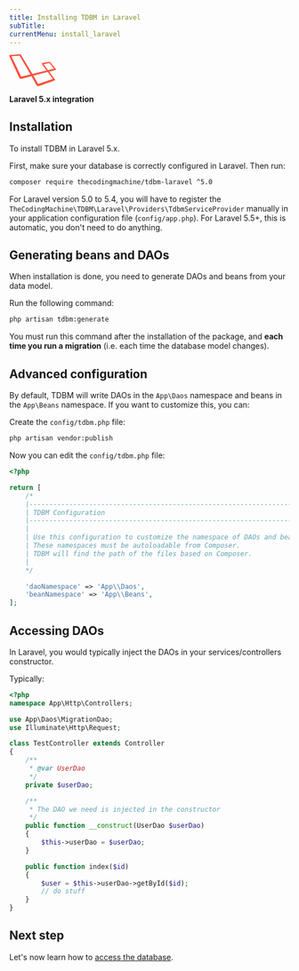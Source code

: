 ```yaml
---
title: Installing TDBM in Laravel
subTitle: 
currentMenu: install_laravel
---
```

<div class="text-center">
<svg xmlns="http://www.w3.org/2000/svg" width="84.1" height="57.6" viewBox="0 0 84.1 57.6"><path fill="#FB503B" d="M83.8 26.9c-.6-.6-8.3-10.3-9.6-11.9-1.4-1.6-2-1.3-2.9-1.2s-10.6 1.8-11.7 1.9c-1.1.2-1.8.6-1.1 1.6.6.9 7 9.9 8.4 12l-25.5 6.1L21.2 1.5c-.8-1.2-1-1.6-2.8-1.5C16.6.1 2.5 1.3 1.5 1.3c-1 .1-2.1.5-1.1 2.9S17.4 41 17.8 42c.4 1 1.6 2.6 4.3 2 2.8-.7 12.4-3.2 17.7-4.6 2.8 5 8.4 15.2 9.5 16.7 1.4 2 2.4 1.6 4.5 1 1.7-.5 26.2-9.3 27.3-9.8 1.1-.5 1.8-.8 1-1.9-.6-.8-7-9.5-10.4-14 2.3-.6 10.6-2.8 11.5-3.1 1-.3 1.2-.8.6-1.4zm-46.3 9.5c-.3.1-14.6 3.5-15.3 3.7-.8.2-.8.1-.8-.2-.2-.3-17-35.1-17.3-35.5-.2-.4-.2-.8 0-.8S17.6 2.4 18 2.4c.5 0 .4.1.6.4 0 0 18.7 32.3 19 32.8.4.5.2.7-.1.8zm40.2 7.5c.2.4.5.6-.3.8-.7.3-24.1 8.2-24.6 8.4-.5.2-.8.3-1.4-.6s-8.2-14-8.2-14L68.1 32c.6-.2.8-.3 1.2.3.4.7 8.2 11.3 8.4 11.6zm1.6-17.6c-.6.1-9.7 2.4-9.7 2.4l-7.5-10.2c-.2-.3-.4-.6.1-.7.5-.1 9-1.6 9.4-1.7.4-.1.7-.2 1.2.5.5.6 6.9 8.8 7.2 9.1.3.3-.1.5-.7.6z"></path></svg>
<p><strong>Laravel 5.x integration</strong></p>
</div>


## Installation

To install TDBM in Laravel 5.x.

First, make sure your database is correctly configured in Laravel. Then run:

```bash
composer require thecodingmachine/tdbm-laravel ^5.0
```

For Laravel version 5.0 to 5.4, you will have to register the `TheCodingMachine\TDBM\Laravel\Providers\TdbmServiceProvider` manually in your application configuration file (`config/app.php`).
For Laravel 5.5+, this is automatic, you don't need to do anything.

## Generating beans and DAOs

When installation is done, you need to generate DAOs and beans from your data model.

Run the following command:

```bash
php artisan tdbm:generate
```

<div class="alert alert-danger">You must run this command after the installation of the package, and <strong>each time you run a migration</strong> (i.e. each time the database model changes).</div>

## Advanced configuration

By default, TDBM will write DAOs in the `App\Daos` namespace and beans in the `App\Beans` namespace.
If you want to customize this, you can:
 
Create the `config/tdbm.php` file:

```bash
php artisan vendor:publish
```
 
Now you can edit the `config/tdbm.php` file:

```php
<?php

return [
    /*
    |--------------------------------------------------------------------------
    | TDBM Configuration
    |--------------------------------------------------------------------------
    |
    | Use this configuration to customize the namespace of DAOs and beans.
    | These namespaces must be autoloadable from Composer.
    | TDBM will find the path of the files based on Composer.
    |
    */

    'daoNamespace' => 'App\\Daos',
    'beanNamespace' => 'App\\Beans',
];
```

Accessing DAOs
--------------

In Laravel, you would typically inject the DAOs in your services/controllers constructor.

Typically:

```php
<?php
namespace App\Http\Controllers;

use App\Daos\MigrationDao;
use Illuminate\Http\Request;

class TestController extends Controller
{
    /**
     * @var UserDao
     */
    private $userDao;

    /**
     * The DAO we need is injected in the constructor
     */
    public function __construct(UserDao $userDao)
    {
        $this->userDao = $userDao;
    }

    public function index($id)
    {
        $user = $this->userDao->getById($id);
        // do stuff
    }
}
```


Next step
---------

Let's now learn how to [access the database](quickstart.md).
